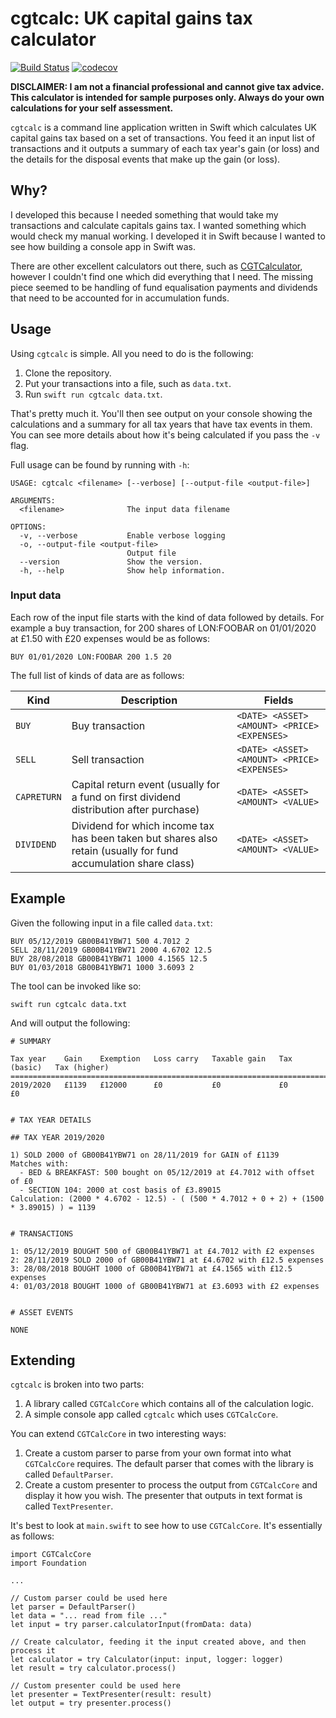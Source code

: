 # cgtcalc: UK capital gains tax calculator

[![Build Status](https://travis-ci.org/mattjgalloway/cgtcalc.svg?branch=master)](https://travis-ci.org/mattjgalloway/cgtcalc)
[![codecov](https://codecov.io/gh/mattjgalloway/cgtcalc/branch/master/graph/badge.svg)](https://codecov.io/gh/mattjgalloway/cgtcalc)

**DISCLAIMER: I am not a financial professional and cannot give tax advice. This calculator is intended for sample purposes only. Always do your own calculations for your self assessment.**

`cgtcalc` is a command line application written in Swift which calculates UK capital gains tax based on a set of transactions. You feed it an input list of transactions and it outputs a summary of each tax year's gain (or loss) and the details for the disposal events that make up the gain (or loss).

## Why?

I developed this because I needed something that would take my transactions and calculate capitals gains tax. I wanted something which would check my manual working. I developed it in Swift because I wanted to see how building a console app in Swift was.

There are other excellent calculators out there, such as [CGTCalculator](http://www.cgtcalculator.com/), however I couldn't find one which did everything that I need. The missing piece seemed to be handling of fund equalisation payments and dividends that need to be accounted for in accumulation funds.

## Usage

Using `cgtcalc` is simple. All you need to do is the following:

  1. Clone the repository.
  2. Put your transactions into a file, such as `data.txt`.
  3. Run `swift run cgtcalc data.txt`.

That's pretty much it. You'll then see output on your console showing the calculations and a summary for all tax years that have tax events in them. You can see more details about how it's being calculated if you pass the `-v` flag.

Full usage can be found by running with `-h`:
```
USAGE: cgtcalc <filename> [--verbose] [--output-file <output-file>]

ARGUMENTS:
  <filename>              The input data filename

OPTIONS:
  -v, --verbose           Enable verbose logging
  -o, --output-file <output-file>
                          Output file
  --version               Show the version.
  -h, --help              Show help information.
```

### Input data

Each row of the input file starts with the kind of data followed by details. For example a buy transaction, for 200 shares of LON:FOOBAR on 01/01/2020 at £1.50 with £20 expenses would be as follows:

```
BUY 01/01/2020 LON:FOOBAR 200 1.5 20
```

The full list of kinds of data are as follows:

| **Kind**    | **Description** | **Fields** |
|-------------|-----------------|------------|
| `BUY`       | Buy transaction | `<DATE> <ASSET> <AMOUNT> <PRICE> <EXPENSES>` |
| `SELL`      | Sell transaction | `<DATE> <ASSET> <AMOUNT> <PRICE> <EXPENSES>` |
| `CAPRETURN` | Capital return event (usually for a fund on first dividend distribution after purchase) | `<DATE> <ASSET> <AMOUNT> <VALUE>` |
| `DIVIDEND`  | Dividend for which income tax has been taken but shares also retain (usually for fund accumulation share class) | `<DATE> <ASSET> <AMOUNT> <VALUE>` |

## Example

Given the following input in a file called `data.txt`:
```
BUY 05/12/2019 GB00B41YBW71 500 4.7012 2
SELL 28/11/2019 GB00B41YBW71 2000 4.6702 12.5
BUY 28/08/2018 GB00B41YBW71 1000 4.1565 12.5
BUY 01/03/2018 GB00B41YBW71 1000 3.6093 2
```

The tool can be invoked like so:
```
swift run cgtcalc data.txt
```

And will output the following:
```
# SUMMARY

Tax year    Gain    Exemption   Loss carry   Taxable gain   Tax (basic)   Tax (higher)
======================================================================================
2019/2020   £1139   £12000      £0           £0             £0            £0


# TAX YEAR DETAILS

## TAX YEAR 2019/2020

1) SOLD 2000 of GB00B41YBW71 on 28/11/2019 for GAIN of £1139
Matches with:
  - BED & BREAKFAST: 500 bought on 05/12/2019 at £4.7012 with offset of £0
  - SECTION 104: 2000 at cost basis of £3.89015
Calculation: (2000 * 4.6702 - 12.5) - ( (500 * 4.7012 + 0 + 2) + (1500 * 3.89015) ) = 1139


# TRANSACTIONS

1: 05/12/2019 BOUGHT 500 of GB00B41YBW71 at £4.7012 with £2 expenses
2: 28/11/2019 SOLD 2000 of GB00B41YBW71 at £4.6702 with £12.5 expenses
3: 28/08/2018 BOUGHT 1000 of GB00B41YBW71 at £4.1565 with £12.5 expenses
4: 01/03/2018 BOUGHT 1000 of GB00B41YBW71 at £3.6093 with £2 expenses


# ASSET EVENTS

NONE
```

## Extending

`cgtcalc` is broken into two parts:
  1. A library called `CGTCalcCore` which contains all of the calculation logic.
  2. A simple console app called `cgtcalc` which uses `CGTCalcCore`.

You can extend `CGTCalcCore` in two interesting ways:
  1. Create a custom parser to parse from your own format into what `CGTCalcCore` requires. The default parser that comes with the library is called `DefaultParser`.
  2. Create a custom presenter to process the output from `CGTCalcCore` and display it how you wish. The presenter that outputs in text format is called `TextPresenter`.

It's best to look at `main.swift` to see how to use `CGTCalcCore`. It's essentially as follows:

```
import CGTCalcCore
import Foundation

...

// Custom parser could be used here
let parser = DefaultParser()
let data = "... read from file ..."
let input = try parser.calculatorInput(fromData: data)

// Create calculator, feeding it the input created above, and then process it
let calculator = try Calculator(input: input, logger: logger)
let result = try calculator.process()

// Custom presenter could be used here
let presenter = TextPresenter(result: result)
let output = try presenter.process()
```
